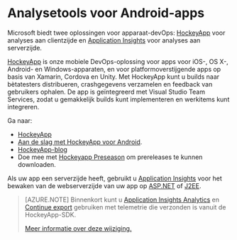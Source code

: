 <properties
    pageTitle="Analysetools voor Android-apps"
    description="Analyseer gebruik en prestaties van uw Android-app."
    services="application-insights"
    documentationCenter="android"
    authors="alancameronwills"
    manager="douge"/>

<tags
    ms.service="application-insights"
    ms.workload="mobile"
    ms.tgt_pltfrm="mobile-android"
    ms.devlang="na"
    ms.topic="get-started-article"
    ms.date="06/20/2016"
    ms.author="awills"/>

# Analysetools voor Android-apps

Microsoft biedt twee oplossingen voor apparaat-devOps: [HockeyApp](http://hockeyapp.net/) voor analyses aan clientzijde en [Application Insights](app-insights-overview.md) voor analyses aan serverzijde.

[HockeyApp](http://hockeyapp.net/) is onze mobiele DevOps-oplossing voor apps voor iOS-, OS X-, Android- en Windows-apparaten, en voor platformoverstijgende apps op basis van Xamarin, Cordova en Unity. Met HockeyApp kunt u builds naar bètatesters distribueren, crashgegevens verzamelen en feedback van gebruikers ophalen. De app is geïntegreerd met Visual Studio Team Services, zodat u gemakkelijk builds kunt implementeren en werkitems kunt integreren.

Ga naar:

* [HockeyApp](http://support.hockeyapp.net/kb)
* [Aan de slag met HockeyApp voor Android](http://support.hockeyapp.net/kb/client-integration-android/hockeyapp-for-android-sdk).
* [HockeyApp-blog](http://hockeyapp.net/blog/)
* Doe mee met [Hockeyapp Preseason](http://hockeyapp.net/preseason/) om prereleases te kunnen downloaden.

Als uw app een serverzijde heeft, gebruikt u [Application Insights](app-insights-overview.md) voor het bewaken van de webserverzijde van uw app op [ASP.NET](app-insights-asp-net.md) of [J2EE](app-insights-java-get-started.md). 

> [AZURE.NOTE] Binnenkort kunt u [Application Insights Analytics](app-insights-analytics.md) en [Continue export](app-insights-export-telemetry.md) gebruiken met telemetrie die verzonden is vanuit de HockeyApp-SDK. 
>
> [Meer informatie over deze wijziging.](https://azure.microsoft.com/blog/update-on-transitioning-mobile-apps-from-application-insights-to-hockeyapp/)



<!--HONumber=ago16_HO4-->


